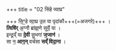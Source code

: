 +++
title = "02 सिंहे व्याघ्र"

+++
सि॒ꣳ॒हे व्या॒घ्र उ॒त या पृदा॑कौ+++(=अजगरे)+++ ।  
**त्विषि॑र्** अ॒ग्नौ ब्रा॑ह्म॒णे सूर्ये॒ या ।  
इन्द्र॒य्ँ या **दे॒वी** सु॒भगा॑ **ज॒जान॑** ।  
सा न॒ **आग॒न्** वर्च॑सा **सव्ँ विदा॒ना** ।